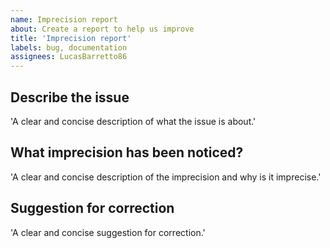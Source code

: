 ```yaml
---
name: Imprecision report
about: Create a report to help us improve
title: 'Imprecision report'
labels: bug, documentation
assignees: LucasBarretto86
---
```


## Describe the issue

'A clear and concise description of what the issue is about.'

## What imprecision has been noticed?

'A clear and concise description of the imprecision and why is it imprecise.'

## Suggestion for correction

'A clear and concise suggestion for correction.'
